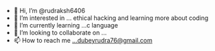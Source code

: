 - 👋 Hi, I’m @rudraksh6406
- 👀 I’m interested in ... ethical hacking and learning more about coding
- 🌱 I’m currently learning ...c language
- 💞️ I’m looking to collaborate on ...
- 📫 How to reach me ...dubeyrudra76@gmail.com

<!---
rudraksh6406/rudraksh6406 is a ✨ special ✨ repository because its `README.md` (this file) appears on your GitHub profile.
You can click the Preview link to take a look at your changes.
--->
